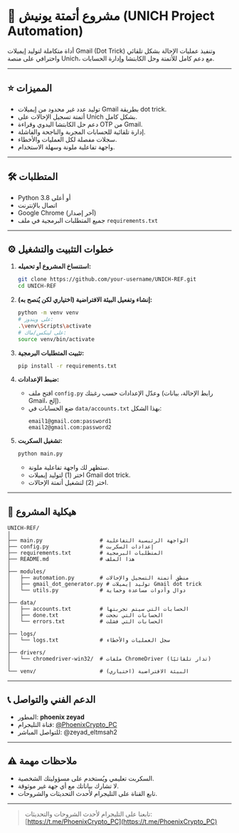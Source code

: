 # 🚀 مشروع أتمتة يونيش (UNICH Project Automation)

أداة متكاملة لتوليد إيميلات Gmail (Dot Trick) وتنفيذ عمليات الإحالة بشكل تلقائي واحترافي على منصة Unich، مع دعم كامل للأتمتة وحل الكابتشا وإدارة الحسابات.

---

## ⭐️ المميزات
- توليد عدد غير محدود من إيميلات Gmail بطريقة dot trick.
- أتمتة تسجيل الإحالات على Unich بشكل كامل.
- دعم حل الكابتشا اليدوي وقراءة OTP من Gmail.
- إدارة تلقائية للحسابات المجربة والناجحة والفاشلة.
- سجلات مفصلة لكل العمليات والأخطاء.
- واجهة تفاعلية ملونة وسهلة الاستخدام.

---

## 🛠️ المتطلبات
- Python 3.8 أو أعلى
- اتصال بالإنترنت
- Google Chrome (آخر إصدار)
- جميع المتطلبات البرمجية في ملف `requirements.txt`

---

## ⚙️ خطوات التثبيت والتشغيل

1. **استنساخ المشروع أو تحميله:**
   ```bash
   git clone https://github.com/your-username/UNICH-REF.git
   cd UNICH-REF
   ```

2. **إنشاء وتفعيل البيئة الافتراضية (اختياري لكن يُنصح به):**
   ```bash
   python -m venv venv
   # على ويندوز:
   .\venv\Scripts\activate
   # على لينكس/ماك:
   source venv/bin/activate
   ```

3. **تثبيت المتطلبات البرمجية:**
   ```bash
   pip install -r requirements.txt
   ```

4. **ضبط الإعدادات:**
   - افتح ملف `config.py` وعدّل الإعدادات حسب رغبتك (رابط الإحالة، بيانات Gmail، إلخ).
   - ضع الحسابات في `data/accounts.txt` بهذا الشكل:
     ```
     email1@gmail.com:password1
     email2@gmail.com:password2
     ```

5. **تشغيل السكربت:**
   ```bash
   python main.py
   ```
   - ستظهر لك واجهة تفاعلية ملونة.
   - اختر (1) لتوليد إيميلات Gmail dot trick.
   - اختر (2) لتشغيل أتمتة الإحالات.

---

## 📁 هيكلية المشروع
```
UNICH-REF/
│
├── main.py                  # الواجهة الرئيسية التفاعلية
├── config.py                # إعدادات السكربت
├── requirements.txt         # المتطلبات البرمجية
├── README.md                # هذا الملف
│
├── modules/
│   ├── automation.py        # منطق أتمتة التسجيل والإحالات
│   ├── gmail_dot_generator.py # توليد إيميلات Gmail dot trick
│   └── utils.py             # دوال وأدوات مساعدة وحماية
│
├── data/
│   ├── accounts.txt         # الحسابات التي سيتم تجربتها
│   ├── done.txt             # الحسابات التي نجحت
│   └── errors.txt           # الحسابات التي فشلت
│
├── logs/
│   └── logs.txt             # سجل العمليات والأخطاء
│
├── drivers/
│   └── chromedriver-win32/  # ملفات ChromeDriver (تدار تلقائيًا)
│
└── venv/                    # البيئة الافتراضية (اختياري)
```

---

## 📞 الدعم الفني والتواصل
- المطور: **phoenix zeyad**
- قناة التليجرام: [@PhoenixCrypto_PC](https://t.me/PhoenixCrypto_PC)
- للتواصل المباشر: @zeyad_eltmsah2

---

## ⚠️ ملاحظات مهمة
- السكربت تعليمي ويُستخدم على مسؤوليتك الشخصية.
- لا تشارك بياناتك مع أي جهة غير موثوقة.
- تابع القناة على التليجرام لأحدث التحديثات والشروحات.

---
> تابعنا على التليجرام لأحدث الشروحات والتحديثات:  
> [https://t.me/PhoenixCrypto_PC](https://t.me/PhoenixCrypto_PC)